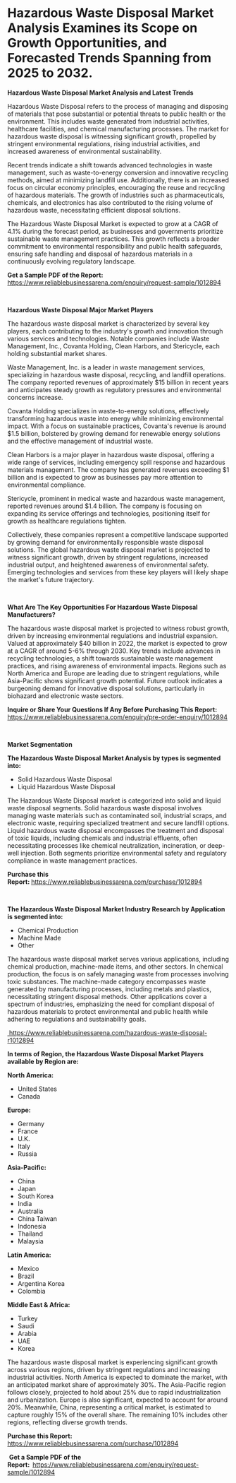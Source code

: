 <p><h1>Hazardous Waste Disposal Market Analysis Examines its Scope on Growth Opportunities, and Forecasted Trends Spanning from 2025 to 2032.</h1></p><p><strong>Hazardous Waste Disposal Market Analysis and Latest Trends</strong></p>
<p><p>Hazardous Waste Disposal refers to the process of managing and disposing of materials that pose substantial or potential threats to public health or the environment. This includes waste generated from industrial activities, healthcare facilities, and chemical manufacturing processes. The market for hazardous waste disposal is witnessing significant growth, propelled by stringent environmental regulations, rising industrial activities, and increased awareness of environmental sustainability. </p><p>Recent trends indicate a shift towards advanced technologies in waste management, such as waste-to-energy conversion and innovative recycling methods, aimed at minimizing landfill use. Additionally, there is an increased focus on circular economy principles, encouraging the reuse and recycling of hazardous materials. The growth of industries such as pharmaceuticals, chemicals, and electronics has also contributed to the rising volume of hazardous waste, necessitating efficient disposal solutions.</p><p>The Hazardous Waste Disposal Market is expected to grow at a CAGR of 4.1% during the forecast period, as businesses and governments prioritize sustainable waste management practices. This growth reflects a broader commitment to environmental responsibility and public health safeguards, ensuring safe handling and disposal of hazardous materials in a continuously evolving regulatory landscape.</p></p>
<p><strong>Get a Sample PDF of the Report:&nbsp;</strong> <a href="https://www.reliablebusinessarena.com/enquiry/request-sample/1012894?utm_campaign=3438&utm_medium=2&utm_source=Github&utm_content=ia&utm_term=17042025&utm_id=hazardous-waste-disposal">https://www.reliablebusinessarena.com/enquiry/request-sample/1012894</a></p>
<p>&nbsp;</p>
<p><strong>Hazardous Waste Disposal Major Market Players</strong></p>
<p><p>The hazardous waste disposal market is characterized by several key players, each contributing to the industry's growth and innovation through various services and technologies. Notable companies include Waste Management, Inc., Covanta Holding, Clean Harbors, and Stericycle, each holding substantial market shares.</p><p>Waste Management, Inc. is a leader in waste management services, specializing in hazardous waste disposal, recycling, and landfill operations. The company reported revenues of approximately $15 billion in recent years and anticipates steady growth as regulatory pressures and environmental concerns increase.</p><p>Covanta Holding specializes in waste-to-energy solutions, effectively transforming hazardous waste into energy while minimizing environmental impact. With a focus on sustainable practices, Covanta's revenue is around $1.5 billion, bolstered by growing demand for renewable energy solutions and the effective management of industrial waste.</p><p>Clean Harbors is a major player in hazardous waste disposal, offering a wide range of services, including emergency spill response and hazardous materials management. The company has generated revenues exceeding $1 billion and is expected to grow as businesses pay more attention to environmental compliance.</p><p>Stericycle, prominent in medical waste and hazardous waste management, reported revenues around $1.4 billion. The company is focusing on expanding its service offerings and technologies, positioning itself for growth as healthcare regulations tighten.</p><p>Collectively, these companies represent a competitive landscape supported by growing demand for environmentally responsible waste disposal solutions. The global hazardous waste disposal market is projected to witness significant growth, driven by stringent regulations, increased industrial output, and heightened awareness of environmental safety. Emerging technologies and services from these key players will likely shape the market's future trajectory.</p></p>
<p>&nbsp;</p>
<p><strong>What Are The Key Opportunities For Hazardous Waste Disposal Manufacturers?</strong></p>
<p><p>The hazardous waste disposal market is projected to witness robust growth, driven by increasing environmental regulations and industrial expansion. Valued at approximately $40 billion in 2022, the market is expected to grow at a CAGR of around 5-6% through 2030. Key trends include advances in recycling technologies, a shift towards sustainable waste management practices, and rising awareness of environmental impacts. Regions such as North America and Europe are leading due to stringent regulations, while Asia-Pacific shows significant growth potential. Future outlook indicates a burgeoning demand for innovative disposal solutions, particularly in biohazard and electronic waste sectors.</p></p>
<p><strong>Inquire or Share Your Questions If Any Before Purchasing This Report:</strong> <a href="https://www.reliablebusinessarena.com/enquiry/pre-order-enquiry/1012894?utm_campaign=3438&utm_medium=2&utm_source=Github&utm_content=ia&utm_term=17042025&utm_id=hazardous-waste-disposal">https://www.reliablebusinessarena.com/enquiry/pre-order-enquiry/1012894</a></p>
<p>&nbsp;</p>
<p><strong>Market Segmentation</strong></p>
<p><strong>The Hazardous Waste Disposal Market Analysis by types is segmented into:</strong></p>
<p><ul><li>Solid Hazardous Waste Disposal</li><li>Liquid Hazardous Waste Disposal</li></ul></p>
<p><p>The Hazardous Waste Disposal market is categorized into solid and liquid waste disposal segments. Solid hazardous waste disposal involves managing waste materials such as contaminated soil, industrial scraps, and electronic waste, requiring specialized treatment and secure landfill options. Liquid hazardous waste disposal encompasses the treatment and disposal of toxic liquids, including chemicals and industrial effluents, often necessitating processes like chemical neutralization, incineration, or deep-well injection. Both segments prioritize environmental safety and regulatory compliance in waste management practices.</p></p>
<p><strong>Purchase this Report:&nbsp;</strong><a href="https://www.reliablebusinessarena.com/purchase/1012894?utm_campaign=3438&utm_medium=2&utm_source=Github&utm_content=ia&utm_term=17042025&utm_id=hazardous-waste-disposal">https://www.reliablebusinessarena.com/purchase/1012894</a></p>
<p>&nbsp;</p>
<p><strong>The Hazardous Waste Disposal Market Industry Research by Application is segmented into:</strong></p>
<p><ul><li>Chemical Production</li><li>Machine Made</li><li>Other</li></ul></p>
<p><p>The hazardous waste disposal market serves various applications, including chemical production, machine-made items, and other sectors. In chemical production, the focus is on safely managing waste from processes involving toxic substances. The machine-made category encompasses waste generated by manufacturing processes, including metals and plastics, necessitating stringent disposal methods. Other applications cover a spectrum of industries, emphasizing the need for compliant disposal of hazardous materials to protect environmental and public health while adhering to regulations and sustainability goals.</p></p>
<p><a href="https://www.reliablebusinessarena.com/hazardous-waste-disposal-r1012894?utm_campaign=3438&utm_medium=2&utm_source=Github&utm_content=ia&utm_term=17042025&utm_id=hazardous-waste-disposal">&nbsp;https://www.reliablebusinessarena.com/hazardous-waste-disposal-r1012894</a></p>
<p><strong>In terms of Region, the Hazardous Waste Disposal Market Players available by Region are:</strong></p>
<p>
    <p> <strong> North America: </strong>
        <ul>
            <li>United States</li>
            <li>Canada</li>
        </ul>
        </p> 
    <p> <strong> Europe: </strong>
        <ul>
            <li>Germany</li>
            <li>France</li>
            <li>U.K.</li>
            <li>Italy</li>
            <li>Russia</li>
        </ul>
        </p> 
    <p> <strong> Asia-Pacific: </strong>
        <ul>
            <li>China</li>
            <li>Japan</li>
            <li>South Korea</li>
            <li>India</li>
            <li>Australia</li>
            <li>China Taiwan</li>
            <li>Indonesia</li>
            <li>Thailand</li>
            <li>Malaysia</li>
        </ul>
        </p> 
    <p> <strong> Latin America: </strong>
        <ul>
            <li>Mexico</li>
            <li>Brazil</li>
            <li>Argentina Korea</li>
            <li>Colombia</li>
        </ul>
        </p> 
    <p> <strong> Middle East & Africa: </strong>
        <ul>
            <li>Turkey</li>
            <li>Saudi</li>
            <li>Arabia</li>
            <li>UAE</li>
            <li>Korea</li>
        </ul>
    </p>
    </p>
<p><p>The hazardous waste disposal market is experiencing significant growth across various regions, driven by stringent regulations and increasing industrial activities. North America is expected to dominate the market, with an anticipated market share of approximately 30%. The Asia-Pacific region follows closely, projected to hold about 25% due to rapid industrialization and urbanization. Europe is also significant, expected to account for around 20%. Meanwhile, China, representing a critical market, is estimated to capture roughly 15% of the overall share. The remaining 10% includes other regions, reflecting diverse growth trends.</p></p>
<p><strong>Purchase this Report: </strong><a href="https://www.reliablebusinessarena.com/purchase/1012894?utm_campaign=3438&utm_medium=2&utm_source=Github&utm_content=ia&utm_term=17042025&utm_id=hazardous-waste-disposal">https://www.reliablebusinessarena.com/purchase/1012894</a></p>
<p>&nbsp;<strong>Get a Sample PDF of the Report:&nbsp;&nbsp;</strong><a href="https://www.reliablebusinessarena.com/enquiry/request-sample/1012894?utm_campaign=3438&utm_medium=2&utm_source=Github&utm_content=ia&utm_term=17042025&utm_id=hazardous-waste-disposal">https://www.reliablebusinessarena.com/enquiry/request-sample/1012894</a></p>
<p><strong></strong></p>
<p><p></p><p></p><p></p></p>